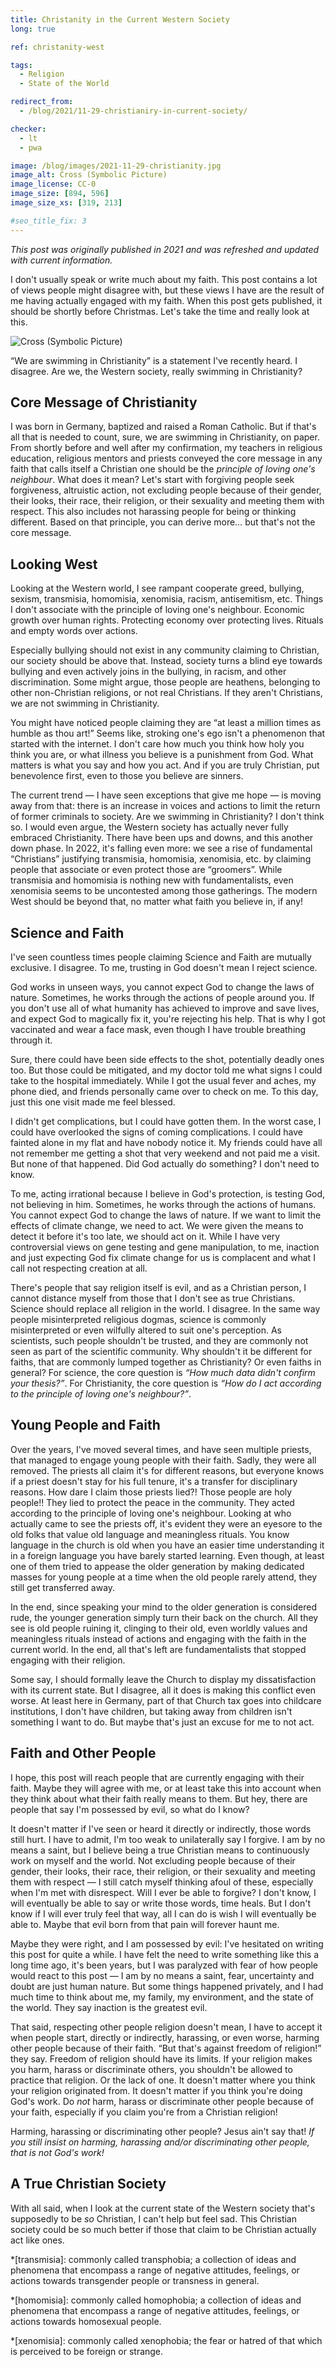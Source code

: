 ```yaml
---
title: Christanity in the Current Western Society
long: true

ref: christanity-west

tags:
  - Religion
  - State of the World

redirect_from:
  - /blog/2021/11-29-christianiry-in-current-society/

checker:
  - lt
  - pwa

image: /blog/images/2021-11-29-christianity.jpg
image_alt: Cross (Symbolic Picture)
image_license: CC-0
image_size: [894, 596]
image_size_xs: [319, 213]

#seo_title_fix: 3
---
```

*This post was originally published in 2021 and was refreshed and updated with current information.*

I don't usually speak or write much about my faith.
This post contains a lot of views people might disagree with, but these views I have are the result of me having actually engaged with my faith.
When this post gets published, it should be shortly before Christmas.
Let's take the time and really look at this.

<picture>
  <source srcset="{{ '/blog/images/xs/2021-11-29-christianity.avif' | prepend: site.static_url | absolute_url }}" media="(max-width: 575.96px)" type="image/avif" width="319" height="213">
  <source srcset="{{ '/blog/images/xs/2021-11-29-christianity.webp' | prepend: site.static_url | absolute_url }}" media="(max-width: 575.96px)" type="image/webp" width="319" height="213">
  <source srcset="{{ '/blog/images/xs/2021-11-29-christianity.jpg' | prepend: site.static_url | absolute_url }}" media="(max-width: 575.96px)" type="image/jpeg" width="319" height="213">
  <source srcset="{{ '/blog/images/2021-11-29-christianity.avif' | prepend: site.static_url | absolute_url }}" media="(min-width: 576px)" type="image/avif" width="894" height="596">
  <source srcset="{{ '/blog/images/2021-11-29-christianity.webp' | prepend: site.static_url | absolute_url }}" media="
  (min-width: 576px)" type="image/webp" width="894" height="596">
  <source srcset="{{ '/blog/images/2021-11-29-christianity.jpg' | prepend: site.static_url | absolute_url }}" media="(min-width: 576px)" type="image/jpeg" width="894" height="596">
  <img loading="lazy" src="{{ '/blog/images/2021-11-29-christianity.webp' | prepend: site.static_url | absolute_url }}" alt="Cross (Symbolic Picture)">
</picture>

“We are swimming in Christianity” is a statement I've recently heard.
I disagree.
Are we, the Western society, really swimming in Christianity?

## Core Message of Christianity

I was born in Germany, baptized and raised a Roman Catholic.
But if that's all that is needed to count, sure, we are swimming in Christianity, on paper.
From shortly before and well after my confirmation, my teachers in religious education, religious mentors and priests conveyed the core message in any faith that calls itself a Christian one should be the *principle of loving one's neighbour*.
What does it mean?
Let's start with forgiving people seek forgiveness, altruistic action, not excluding people because of their gender, their looks, their race, their religion, or their sexuality and meeting them with respect.
This also includes not harassing people for being or thinking different.
Based on that principle, you can derive more… but that's not the core message.

## Looking West

Looking at the Western world, I see rampant cooperate greed, bullying, sexism, transmisia, homomisia, xenomisia, racism, antisemitism, etc.
Things I don't associate with the principle of loving one's neighbour.
Economic growth over human rights.
Protecting economy over protecting lives.
Rituals and empty words over actions.

Especially bullying should not exist in any community claiming to Christian, our society should be above that.
Instead, society turns a blind eye towards bullying and even actively joins in the bullying, in racism, and other discrimination.
Some might argue, those people are heathens, belonging to other non-Christian religions, or not real Christians.
If they aren't Christians, we are not swimming in Christianity.

You might have noticed people claiming they are “at least a million times as humble as thou art!”
Seems like, stroking one's ego isn't a phenomenon that started with the internet.
I don't care how much you think how holy you think you are, or what illness you believe is a punishment from God.
What matters is what you say and how you act.
And if you are truly Christian, put benevolence first, even to those you believe are sinners.

The current trend — I have seen exceptions that give me hope — is moving away from that: there is an increase in voices and actions to limit the return of former criminals to society.
Are we swimming in Christianity?
I don't think so.
I would even argue, the Western society has actually never fully embraced Christianity.
There have been ups and downs, and this another down phase.
In 2022, it's falling even more: we see a rise of fundamental “Christians” justifying transmisia, homomisia, xenomisia, etc. by claiming people that associate or even protect those are “groomers”.
While transmisia and homomisia is nothing new with fundamentalists, even xenomisia seems to be uncontested among those gatherings.
The modern West should be beyond that, no matter what faith you believe in, if any!

## Science and Faith

I've seen countless times people claiming Science and Faith are mutually exclusive.
I disagree.
To me, trusting in God doesn't mean I reject science.

God works in unseen ways, you cannot expect God to change the laws of nature.
Sometimes, he works through the actions of people around you.
If you don't use all of what humanity has achieved to improve and save lives, and expect God to magically fix it, you're rejecting his help.
That is why I got vaccinated and wear a face mask, even though I have trouble breathing through it.

Sure, there could have been side effects to the shot, potentially deadly ones too.
But those could be mitigated, and my doctor told me what signs I could take to the hospital immediately.
While I got the usual fever and aches, my phone died, and friends personally came over to check on me.
To this day, just this one visit made me feel blessed.

I didn't get complications, but I could have gotten them.
In the worst case, I could have overlooked the signs of coming complications.
I could have fainted alone in my flat and have nobody notice it.
My friends could have all not remember me getting a shot that very weekend and not paid me a visit.
But none of that happened.
Did God actually do something?
I don't need to know.

To me, acting irrational because I believe in God's protection, is testing God, not believing in him.
Sometimes, he works through the actions of humans.
You cannot expect God to change the laws of nature.
If we want to limit the effects of climate change, we need to act.
We were given the means to detect it before it's too late, we should act on it.
While I have very controversial views on gene testing and gene manipulation, to me, inaction and just expecting God fix climate change for us is complacent and what I call not respecting creation at all.

There's people that say religion itself is evil, and as a Christian person, I cannot distance myself from those that I don't see as true Christians.
Science should replace all religion in the world.
I disagree.
In the same way people misinterpreted religious dogmas, science is commonly misinterpreted or even wilfully altered to suit one's perception.
As scientists, such people shouldn't be trusted, and they are commonly not seen as part of the scientific community.
Why shouldn't it be different for faiths, that are commonly lumped together as Christianity?
Or even faiths in general?
For science, the core question is *“How much data didn't confirm your thesis?”*.
For Christianity, the core question is *“How do I act according to the principle of loving one's neighbour?”*.

## Young People and Faith

Over the years, I've moved several times, and have seen multiple priests, that managed to engage young people with their faith.
Sadly, they were all removed.
The priests all claim it's for different reasons, but everyone knows if a priest doesn't stay for his full tenure, it's a transfer for disciplinary reasons.
How dare I claim those priests lied?!
Those people are holy people!!
They lied to protect the peace in the community.
They acted according to the principle of loving one's neighbour.
Looking at who actually came to see the priests off, it's evident they were an eyesore to the old folks that value old language and meaningless rituals.
You know language in the church is old when you have an easier time understanding it in a foreign language you have barely started learning.
Even though, at least one of them tried to appease the older generation by making dedicated masses for young people at a time when the old people rarely attend, they still get transferred away.

In the end, since speaking your mind to the older generation is considered rude, the younger generation simply turn their back on the church.
All they see is old people ruining it, clinging to their old, even worldly values and meaningless rituals instead of actions and engaging with the faith in the current world.
In the end, all that's left are fundamentalists that stopped engaging with their religion.

Some say, I should formally leave the Church to display my dissatisfaction with its current state.
But I disagree, all it does is making this conflict even worse.
At least here in Germany, part of that Church tax goes into childcare institutions, I don't have children, but taking away from children isn't something I want to do.
But maybe that's just an excuse for me to not act.

## Faith and Other People

I hope, this post will reach people that are currently engaging with their faith.
Maybe they will agree with me, or at least take this into account when they think about what their faith really means to them.
But hey, there are people that say I'm possessed by evil, so what do I know?

It doesn't matter if I've seen or heard it directly or indirectly, those words still hurt.
I have to admit, I'm too weak to unilaterally say I forgive.
I am by no means a saint, but I believe being a true Christian means to continuously work on myself and the world.
Not excluding people because of their gender, their looks, their race, their religion, or their sexuality and meeting them with respect — I still catch myself thinking afoul of these, especially when I'm met with disrespect.
Will I ever be able to forgive?
I don't know, I will eventually be able to say or write those words, time heals.
But I don't know if I will ever truly feel that way, all I can do is wish I will eventually be able to.
Maybe that evil born from that pain will forever haunt me.

Maybe they were right, and I am possessed by evil: I've hesitated on writing this post for quite a while.
I have felt the need to write something like this a long time ago, it's been years, but I was paralyzed with fear of how people would react to this post — I am by no means a saint, fear, uncertainty and doubt are just human nature.
But some things happened privately, and I had much time to think about me, my family, my environment, and the state of the world.
They say inaction is the greatest evil.

That said, respecting other people religion doesn't mean, I have to accept it when people start, directly or indirectly, harassing, or even worse, harming other people because of their faith.
“But that's against freedom of religion!” they say.
Freedom of religion should have its limits.
If your religion makes you harm, harass or discriminate others, you shouldn't be allowed to practice that religion.
Or the lack of one.
It doesn't matter where you think your religion originated from.
It doesn't matter if you think you're doing God's work.
Do *not* harm, harass or discriminate other people because of your faith, especially if you claim you're from a Christian religion!

Harming, harassing or discriminating other people?
Jesus ain't say that!
*If you still insist on harming, harassing and/or discriminating other people, that is not God's work!*

## A True Christian Society

With all said, when I look at the current state of the Western society that's supposedly to be *so* Christian, I can't help but feel sad.
This Christian society could be so much better if those that claim to be Christian actually act like ones.

*[transmisia]: commonly called transphobia; a collection of ideas and phenomena that encompass a range of negative attitudes, feelings, or actions towards transgender people or transness in general.

*[homomisia]: commonly called homophobia; a collection of ideas and phenomena that encompass a range of negative attitudes, feelings, or actions towards homosexual people.

*[xenomisia]: commonly called xenophobia; the fear or hatred of that which is perceived to be foreign or strange.
